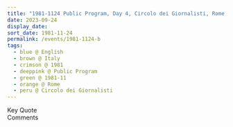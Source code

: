```yaml
---
title: "1981-1124 Public Program, Day 4, Circolo dei Giornalisti, Rome, Italy"
date: 2023-09-24
display_date: 
sort_date: 1981-11-24
permalink: /events/1981-1124-b
tags:
  - blue @ English
  - brown @ Italy
  - crimson @ 1981
  - deeppink @ Public Program
  - green @ 1981-11
  - orange @ Rome
  - peru @ Circolo dei Giornalisti
---
```


<wave-list>
  <list-title color="green" width="75">Key Quote</list-title>
  <list-item color="BlanchedAlmond"  width="200"></list-item>
  <list-item color="Lavender"></list-item>
  <list-item color="BlanchedAlmond"></list-item>
</wave-list>

<br>

<wave-list>
  <list-title color="green" width="75">Comments</list-title>
  <list-item color="BlanchedAlmond"  width="200"></list-item>
  <list-item color="Lavender"></list-item>
  <list-item color="BlanchedAlmond"></list-item>
</wave-list>